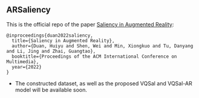 ## ARSaliency

This is the official repo of the paper [Saliency in Augmented Reality](https://arxiv.org/pdf/2204.08308.pdf):
```
@inproceedings{duan2022saliency,
  title={Saliency in Augmented Reality},
  author={Duan, Huiyu and Shen, Wei and Min, Xiongkuo and Tu, Danyang and Li, Jing and Zhai, Guangtao},
  booktitle={Proceedings of the ACM International Conference on Multimedia},
  year={2022}
}
```

* The constructed dataset, as well as the proposed VQSal and VQSal-AR model will be available soon.
